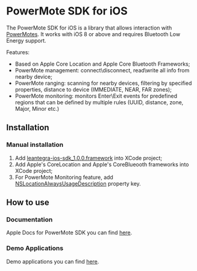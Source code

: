 # PowerMote SDK for iOS #

The PowerMote SDK for iOS is a library that allows interaction with [PowerMotes](http://leantegra.com/pm).
It works with iOS 8 or above and requires Bluetooth Low Energy support.

Features:
- Based on Apple Core Location and Apple Core Bluetooth Frameworks;
- PowerMote management: connect\disconnect, read\write all info from nearby device;
- PowerMote ranging: scanning for nearby devices, filtering by specified properties, distance to device (IMMEDIATE, NEAR, FAR zones);
- PowerMote monitoring: monitors Enter\Exit events for predefined regions that can be defined by multiple rules (UUID, distance, zone, Major, Minor etc.)

## Installation

### Manual installation

1. Add [leantegra-ios-sdk_1.0.0.framework](https://github.com/leantegra/iOSPowerMoteSDK/blob/master/PowerMoteSDK/leantegra-ios-sdk_1.0.0.framework) into XCode project; 
2. Add Apple's CoreLocation and Apple's CoreBlueooth frameworks into XCode project;
3. For PowerMote Monitoring feature, add [NSLocationAlwaysUsageDescription](https://developer.apple.com/library/ios/documentation/General/Reference/InfoPlistKeyReference/Articles/CocoaKeys.html#//apple_ref/doc/uid/TP40009251-SW18) property key.

## How to use

### Documentation

Apple Docs for PowerMote SDK you can find [here](http://leantegra.github.io/iOSPowerMoteSDK/AppleDocs/).

### Demo Applications

Demo applications you can find [here](https://github.com/leantegra/iOSPowerMoteSDK/tree/master/Demos).

